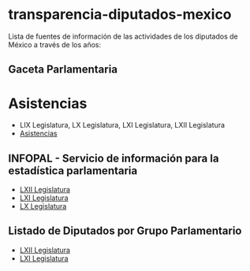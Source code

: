 transparencia-diputados-mexico
==============================

Lista de fuentes de información de las actividades de los diputados de México a través de los años:

## Gaceta Parlamentaria
# Asistencias
* LIX Legislatura, LX Legislatura, LXI Legislatura, LXII Legislatura
* [Asistencias](http://gaceta.diputados.gob.mx/gp_asistencias.html)

## INFOPAL - Servicio de información para la estadística parlamentaria
* [LXII Legislatura](http://www.diputados.gob.mx/sistema_legislativo_LXII.html)
* [LXI Legislatura](http://www.diputados.gob.mx/sistema_legislativo_LXI.html)
* [LX Legislatura](http://www.diputados.gob.mx/sistema_legislativo_LX.html)

## Listado de Diputados por Grupo Parlamentario
* [LXII Legislatura](http://sitl.diputados.gob.mx/LXII_leg/listado_diputados_gpnp.php?tipot=TOTAL)
* [LXI Legislatura](http://sitl.diputados.gob.mx/LXI_leg/listado_diputados_gpnp.php?tipot=TOTAL)
